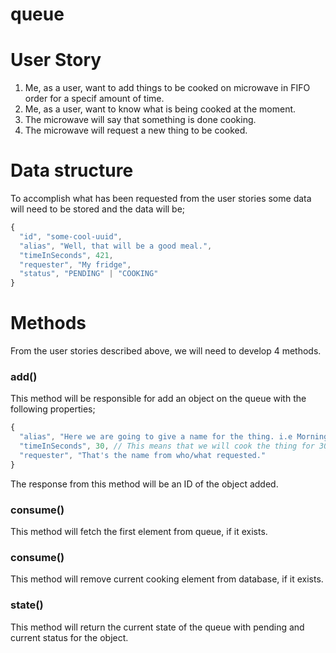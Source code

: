 # queue

# User Story

1. Me, as a user, want to add things to be cooked on microwave in FIFO order for a specif amount of time.
2. Me, as a user, want to know what is being cooked at the moment.
3. The microwave will say that something is done cooking.
4. The microwave will request a new thing to be cooked.

# Data structure

To accomplish what has been requested from the user stories some data will need to be stored and the data will be;

``` typescript
{
  "id", "some-cool-uuid",
  "alias", "Well, that will be a good meal.",
  "timeInSeconds", 421,
  "requester", "My fridge",
  "status", "PENDING" | "COOKING"
}
```

# Methods

From the user stories described above, we will need to develop 4 methods.

### add()
This method will be responsible for add an object on the queue with the following properties;

``` typescript
{
  "alias", "Here we are going to give a name for the thing. i.e Morning coffee.",
  "timeInSeconds", 30, // This means that we will cook the thing for 30 seconds
  "requester", "That's the name from who/what requested."
}
```
The response from this method will be an ID of the object added.

### consume()
This method will fetch the first element from queue, if it exists.

### consume()
This method will remove current cooking element from database, if it exists.

### state()
This method will return the current state of the queue with pending and current status for the object.
